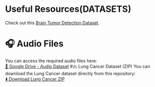# Useful Resources(DATASETS)
Check out this [Brain Tumor Detection Dataset](https://www.kaggle.com/datasets/preetviradiya/brian-tumor-dataset).
# 🎧 Audio Files
You can access the required audio files here:  
[📁 Google Drive - Audio Dataset](https://drive.google.com/drive/folders/1eqK8c7NQd83KrTEs00D2Ejp31qTNXtl8?usp=sharing)
#🫁 Lung Cancer Dataset (ZIP)
You can download the Lung Cancer dataset directly from this repository:  
[⬇️ Download Lung Cancer ZIP](https://github.com/shivanich92/daup_project_2078/raw/main/lungcancer.zip)



